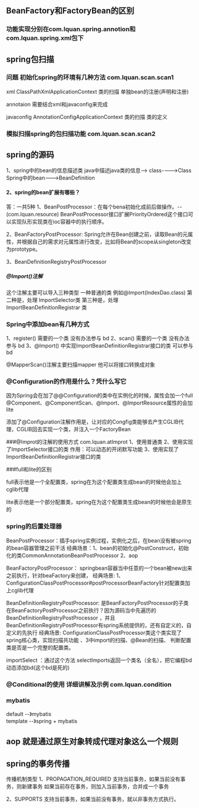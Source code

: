 #

## BeanFactory和FactoryBean的区别
### 功能实现分别在com.lquan.spring.annotion和com.lquan.spring.xml包下


## spring包扫描

### 问题 初始化spring的环境有几种方法 com.lquan.scan.scan1
xml             ClassPathXmlApplicationContext      类的扫描     单独bean的注册(声明和注册)

annotaion       需要结合xml和javaconfig来完成

javaconfig      AnnotationConfigApplicationContext      类的扫描    类的定义


###  模拟扫描spring的包扫描功能 com.lquan.scan.scan2


## spring的源码

1、spring中的bean的信息描述类
java中描述java类的信息--> class---->Class
Spring中的bean--->BeanDefinition




#### 2、spring的bean扩展有哪些？
答：一共5种
1、BeanPostProcessor：在每个bena初始化成前后做操作。--(com.lquan.resource)
    BeanPostProcessor接口扩展PriorityOrdered这个接口可以实现队形实现类在ioc容器中的执行顺序。

2、BeanFactoryPostProcessor: Spring允许在Bean创建之前，读取Bean的元属性，并根据自己的需求对元属性进行改变，比如将Bean的scope从singleton改变为prototype。


3、BeanDefinitionRegistryPostProcessor





##### @Import()注解
这个注解主要可以导入三种类型
一种普通的类 例如@Import(IndexDao.class)
第二种是，处理 ImportSelector类
第三种是，处理 ImportBeanDefinitionRegistrar 类


### Spring中添加bean有几种方式
1、register() 需要的一个类  没有办法参与 bd
2、scan() 需要的一个类  没有办法参与 bd
3、@Import() 中实现ImportBeanDefinitionRegistrar接口的类  可以参与 bd


@MapperScan()注解主要扫描mapper
他可以将接口转换成对象



### @Configuration的作用是什么？凭什么写它

因为Spring会在加了@@Configuration的类中在实例化的时候，属性会加一个full
@Component、@ComponentScan、@Import、@ImportResource属性的会加lite

添加了@Configuration注解作用是，让对应的Congfig类能够去产生CGLIB代理，CGLIB回去实现一个类，并注入一个FactoryBean






###@Improt的注解的使用方式  com.lquan.atImprot
1、使用普通类
2、使用实现了ImportSelector接口的类
    作用：可以动态的开闭默写功能
3、使用实现了ImportBeanDefinitionRegistrar接口的类
    

###full和lite的区别

full表示他是一个全配置类，spring在为这个配置类生成bean的时候他会加上cglib代理

lite表示他是一个部分配置类，spring在为这个配置类生成bean的时候他会是原生的




### spring的后置处理器
BeanPostProcessor：插手spring实例过程，实例化之后，在bean没有被spring的bean容器管理之前干活
                    经典场景：1、bean的初始化@PostConstruct，初始化的类CommonAnnotationBeanPostProcessor
                             2、aop
                             
                             
BeanFactoryPostProcessor：  springbean容器当中任意的一个bean被new出来之前执行，针对beaFactory来创建， 
                            经典场景: 1、ConfigurationClassPostProcessor#postProcessorBeanFactory针对配置类加上cglib代理
                                    
                                    
BeanDefinitionRegistryPostProcessor: 是BeanFactoryPostProcessor的子类在BeanFactoryPostProcessor之前执行？因为源码当中先遍历的BeanDefinitionRegistryPostProcessor
                                     ，并且 BeanDefinitionRegistryPostProcessor有spring系统提供的，还有自定义的，自定义的先执行
                                     经典场景:   ConfigurationClassPostProcessor类这个类实现了spring核心类，实现扫描共功能 、3中import的扫描、@Bean的扫描、 
                                                 判断配置类是否是一个完整的配置类。
                                                 
                                                 
                                                 
importSelect ：通过这个方法 selectImports返回一个类名（全名），把它编程bd动态添加bd(这个bd是死的)                                                                               
                    
                    
                    
                    
                    
                    
### @Conditional的使用  详细讲解及示例 com.lquan.condition             
                    
                    
                    
                    
                    
### mybatis                  
default        --》mybatis                   
template        --》spring + mybatis                     
                    
                    
                    
                    
## aop 就是通过原生对象转成代理对象这么一个规则                  
                    
                    
                    
                    
## spring的事务传播
传播机制类型
1、PROPAGATION_REQUIRED
支持当前事务，如果当前没有事务，则新建事务
如果当前存在事务，则加入当前事务，合并成一个事务                 
                    
2、SUPPORTS
支持当前事务，如果当前没有事务，就以非事务方式执行。                   
                    

 